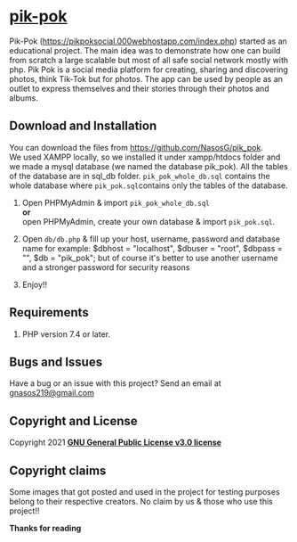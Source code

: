 # [pik-pok](https://pikpoksocial.000webhostapp.com/index.php)

Pik-Pok (https://pikpoksocial.000webhostapp.com/index.php) started as an educational project. The main idea was to demonstrate how one can build from scratch a large scalable but most of all safe social network mostly with php. Pik Pok is a social media platform for creating, sharing and discovering photos, think Tik-Tok but for photos. The app can be used by people as an outlet to express themselves and their stories through their photos and albums.

## Download and Installation

You can download the files from https://github.com/NasosG/pik_pok. 
<br>We used XAMPP locally, so we installed it under xampp/htdocs folder and we made a mysql database (we named the database pik_pok).
All the tables of the database are in sql_db folder. `pik_pok_whole_db.sql` contains the whole database where `pik_pok.sql`contains only the tables of the database.

1. Open PHPMyAdmin & import `pik_pok_whole_db.sql` 
<br><b>or</b>
<br>open PHPMyAdmin, create your own database & import `pik_pok.sql`. 

2. Open `db/db.php` & fill up your host, username, password and database name 
for example: $dbhost = "localhost", $dbuser = "root", $dbpass = "", $db = "pik_pok"; but of course it's better to use another username and a stronger password for security reasons
3. Enjoy!!

## Requirements

1. PHP version 7.4 or later.

## Bugs and Issues

Have a bug or an issue with this project? Send an email at gnasos219@gmail.com


## Copyright and License

Copyright 2021 **[GNU General Public License v3.0 license](https://opensource.org/licenses/GPL-3.0)**


## Copyright claims
Some images that got posted and used in the project for testing purposes belong to their respective creators. No claim by us & those who use this project!!

**Thanks for reading**




